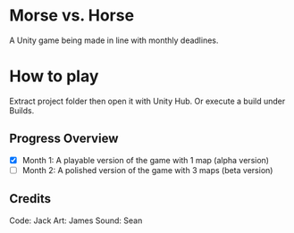 # Morse vs. Horse
A Unity game being made in line with monthly deadlines.

# How to play
Extract project folder then open it with Unity Hub.
Or execute a build under Builds.

## Progress Overview
+ [x] Month 1: A playable version of the game with 1 map (alpha version)
+ [ ] Month 2: A polished version of the game with 3 maps (beta version)

## Credits
Code: Jack
Art: James
Sound: Sean
